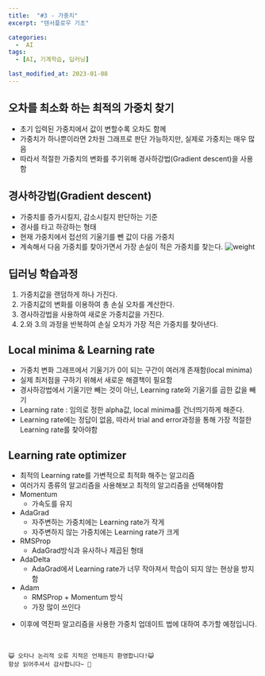 ```yaml
---
title:  "#3 - 가중치" 
excerpt: "텐서플로우 기초"

categories:
  -  AI
tags:
  - [AI, 기계학습, 딥러닝]

last_modified_at: 2023-01-08
---
```


## 오차를 최소화 하는 최적의 가중치 찾기
 - 초기 입력된 가중치에서 값이 변할수록 오차도 함께 
 - 가중치가 하나뿐이라면 2차원 그래프로 판단 가능하지만, 실제로 가중치는 매우 많음
 - 따라서 적절한 가중치의 변화를 주기위해 경사하강법(Gradient descent)을 사용함

## 경사하강법(Gradient descent)
 - 가중치를 증가시킬지, 감소시킬지 판단하는 기준
 - 경사를 타고 하강하는 형태
 - 현재 가중치에서 접선의 기울기를 뺀 값이 다음 가중치
 - 계속해서 다음 가중치를 찾아가면서 가장 손실이 적은 가중치를 찾는다.
 ![weight](https://user-images.githubusercontent.com/105574034/211187730-5dbcb21c-6de4-48ce-b177-1735cd3f2068.jpg)


## 딥러닝 학습과정
1. 가중치값을 랜덤하게 하나 가진다.
2. 가중치값의 변화를 이용하여 총 손실 오차를 계산한다.
3. 경사하강법을 사용하여 새로운 가중치값을 가진다.
4. 2.와 3.의 과정을 반복하여 손실 오차가 가장 적은 가중치를 찾아낸다.

## Local minima & Learning rate
 - 가중치 변화 그래프에서 기울기가 0이 되는 구간이 여러개 존재함(local minima)
 - 실제 최저점을 구하기 위해서 새로운 해결책이 필요함
 - 경사하강법에서 기울기만 빼는 것이 아닌, Learning rate와 기울기를 곱한 값을 빼기
 - Learning rate : 임의로 정한 alpha값, local minima를 건너띄기하게 해준다.
 - Learning rate에는 정답이 없음, 따라서 trial and error과정을 통해 가장 적절한 Learning rate를 찾아야함

## Learning rate optimizer
 + 최적의 Learning rate를 가변적으로 최적화 해주는 알고리즘
 + 여러가지 종류의 알고리즘을 사용해보고 최적의 알고리즘을 선택해야함
 + Momentum
    + 가속도를 유지
 + AdaGrad
    + 자주변하는 가중치에는 Learning rate가 작게
    + 자주변하지 않는 가중치에는 Learning rate가 크게
 + RMSProp
    + AdaGrad방식과 유사하나 제곱된 형태
 + AdaDelta
    + AdaGrad에서 Learning rate가 너무 작아져서 학습이 되지 않는 현상을 방지함
 + Adam
    + RMSProp + Momentum 방식
    + 가장 많이 쓰인다


- 이후에 역전파 알고리즘을 사용한 가중치 업데이트 법에 대하여 추가할 예정입니다.


<br>

    😺 오타나 논리적 오류 지적은 언제든지 환영합니다!😺   
    항상 읽어주셔서 감사합니다~ 🙏
